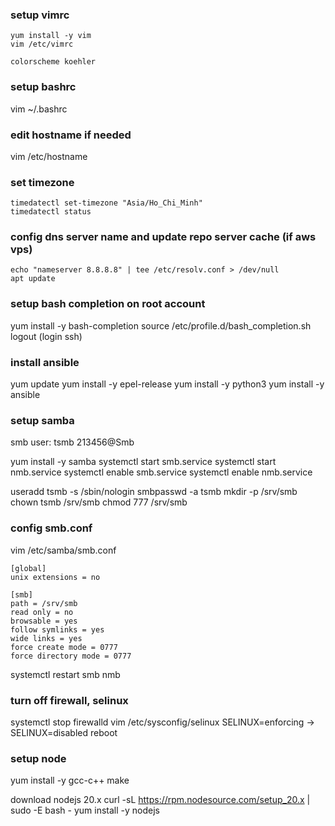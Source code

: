### setup vimrc
```
yum install -y vim
vim /etc/vimrc
```
```
colorscheme koehler
```

### setup bashrc
vim ~/.bashrc

### edit hostname if needed
vim /etc/hostname

### set timezone
```
timedatectl set-timezone "Asia/Ho_Chi_Minh"
timedatectl status
```

### config dns server name and update repo server cache (if aws vps)
```
echo "nameserver 8.8.8.8" | tee /etc/resolv.conf > /dev/null
apt update
```

### setup bash completion on root account
yum install -y bash-completion
source /etc/profile.d/bash_completion.sh
logout
(login ssh)

### install ansible
yum update
yum install -y epel-release
yum install -y python3
yum install -y ansible

### setup samba
smb user:
tsmb
213456@Smb

yum install -y samba
systemctl start smb.service
systemctl start nmb.service
systemctl enable smb.service
systemctl enable nmb.service

useradd tsmb -s /sbin/nologin
smbpasswd -a tsmb
mkdir -p /srv/smb
chown tsmb /srv/smb
chmod 777 /srv/smb 

### config smb.conf
vim /etc/samba/smb.conf
```
[global]
unix extensions = no

[smb]
path = /srv/smb
read only = no
browsable = yes
follow symlinks = yes
wide links = yes
force create mode = 0777
force directory mode = 0777
```

systemctl restart smb nmb

### turn off firewall, selinux
systemctl stop firewalld
vim /etc/sysconfig/selinux
SELINUX=enforcing -> SELINUX=disabled
reboot

### setup node
yum install -y gcc-c++ make 

download nodejs 20.x
curl -sL https://rpm.nodesource.com/setup_20.x | sudo -E bash -
yum install -y nodejs